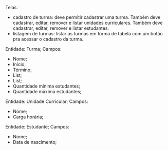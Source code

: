 Telas:
- cadastro de turma: deve permitir cadastrar uma turma. Também deve cadastrar, editar,
remover e listar unidades curriculares. Também deve cadastrar, editar, remover e listar estudantes.
- listagem de turmas: listar as turmas em forma de tabela com um botão pra acessar o cadastro da turma.
  
Entidade: Turma;
  Campos:
- Nome;
- Início;
- Término;
- List<UnidadeCurricular>;
- List<Estudante>;
- Quantidade mínima estudantes;
- Quantidade máxima estudantes;

Entidade: Unidade Curricular;
Campos:
- Nome;
- Carga horária;

Entidade: Estudante;
Campos:
- Nome;
- Data de nascimento;